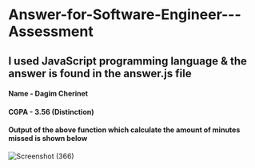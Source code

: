 # Answer-for-Software-Engineer---Assessment
## I used JavaScript programming language & the answer is found in the answer.js file
#### Name - Dagim Cherinet
#### CGPA - 3.56 (Distinction)

#### Output of the above function which calculate the amount of minutes missed is shown below
![Screenshot (366)](https://user-images.githubusercontent.com/80765887/183236448-afbf9074-9e49-40a5-b150-83fff9cc9450.png)
